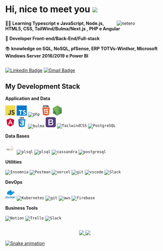 # Hi, nice to meet you <img width="30" src="https://emojis.slackmojis.com/emojis/images/1643514974/10003/catjam.gif?1643514974" />

<img align="right" width="30%" src="https://media.tenor.com/3TwmcJ-ffa0AAAAC/netero-heart.gif" alt="netero" />

👨‍🎓  **Learning Typescript e JavaScript, Node.js, HTML5, CSS, TailWind/Bulma/Next.js , PHP e Angular** 

👔  **Developer Front-end/Back-End/Full-stack**

📚  **knowledge on SQL, NoSQL, pfSense, ERP TOTVs-Winthor, Microsoft Windows Server 2016/2019 e Power BI**


## 

[![Linkedin Badge](https://img.shields.io/badge/-LinkedIn-blue?style=flat-square&logo=Linkedin&logoColor=white)](https://www.linkedin.com/in/joao-dev-starter/)
[![Gmail Badge](https://img.shields.io/badge/-Gmail-c14438?style=flat-square&logo=Gmail&logoColor=white)](mailto:joao_entreprise@hotmail.com)
	
## My Development Stack


**Application and Data**
	
	
<code><img height="32" src="https://raw.githubusercontent.com/github/explore/80688e429a7d4ef2fca1e82350fe8e3517d3494d/topics/javascript/javascript.png" alt="Javascript"/></code>
<code><img height="32" src="https://raw.githubusercontent.com/github/explore/80688e429a7d4ef2fca1e82350fe8e3517d3494d/topics/typescript/typescript.png" alt="Typescript"/></code>
<code><img align="center" alt="php" height="60" width="60" src="https://cdn.jsdelivr.net/gh/devicons/devicon/icons/php/php-original.svg"></code>
<code><img height="32" src="https://raw.githubusercontent.com/github/explore/80688e429a7d4ef2fca1e82350fe8e3517d3494d/topics/html/html.png" alt="HTML5"/></code>
<code><img height="32" src="https://raw.githubusercontent.com/github/explore/80688e429a7d4ef2fca1e82350fe8e3517d3494d/topics/nodejs/nodejs.png" alt="Nodejs"/></code>
<br>
<code><img height="32" src="https://raw.githubusercontent.com/github/explore/80688e429a7d4ef2fca1e82350fe8e3517d3494d/topics/angular/angular.png" alt="Angular"/></code>
<code><img height="32" src="https://raw.githubusercontent.com/github/explore/80688e429a7d4ef2fca1e82350fe8e3517d3494d/topics/css/css.png" alt="CSS"/></code>
<code><img height="32" alt="bulma"  width="60" src="https://cdn.worldvectorlogo.com/logos/bulma.svg"></code>
<code><img height="32" src="https://raw.githubusercontent.com/github/explore/80688e429a7d4ef2fca1e82350fe8e3517d3494d/topics/bootstrap/bootstrap.png" alt="Bootstrap"/></code>
<code><img align="center" alt="TailwindCSS" height="40" width="40" src="https://cdn.jsdelivr.net/gh/devicons/devicon/icons/tailwindcss/tailwindcss-plain.svg" alt="tailwindcss"/></code>
<code><img align="center" alt="PostgreSQL" height="40" width="40" src="https://cdn.jsdelivr.net/gh/devicons/devicon/icons/postgresql/postgresql-plain-wordmark.svg"/></code>
	
**Data Bases**

<code><img height="32" src="https://raw.githubusercontent.com/github/explore/80688e429a7d4ef2fca1e82350fe8e3517d3494d/topics/mysql/mysql.png" alt="MySQL"/></code>
<code><img height="32" src="https://www.oracle.com/a/ocom/img/pl-sql.svg" alt="plsql"/></code>
<code><img height="32" src="https://upload.wikimedia.org/wikipedia/commons/9/93/MongoDB_Logo.svg" alt="plsql"/></code>
<code><img height="32" src="https://upload.wikimedia.org/wikipedia/commons/5/5e/Cassandra_logo.svg" alt="cassandra"/></code>
<code><img height="32" src="https://upload.wikimedia.org/wikipedia/commons/2/29/Postgresql_elephant.svg" alt="postgresql"/></code>

**Utilities**

<code><img height="32"  color="white" src="https://dashboard.snapcraft.io/site_media/appmedia/2018/04/twitter-card-icon.png" alt="Insomnia"/></code>
<code><img height="32" src="https://user-images.githubusercontent.com/2676579/34940598-17cc20f0-f9be-11e7-8c6d-f0190d502d64.png" alt="Postman"/></code>
<code><img height="32" src="https://software.com.br/images/product/23922/144459202209146322131b5aeda.png" alt="vercel"/></code>
<code><img height="32" alt="git"  width="60" src="https://git-scm.com/images/logos/downloads/Git-Logo-2Color.svg"></code>
<code><img height="32" src="https://upload.wikimedia.org/wikipedia/commons/9/9a/Visual_Studio_Code_1.35_icon.svg" alt="vscode"/></code>
<code><img height="32" src="https://upload.wikimedia.org/wikipedia/commons/3/33/Figma-logo.svg" alt="Slack"/></code>

**DevOps**

<code><img height="32" src="https://raw.githubusercontent.com/github/explore/80688e429a7d4ef2fca1e82350fe8e3517d3494d/topics/docker/docker.png" alt="Docker"/></code>
<code><img height="32" src="https://upload.wikimedia.org/wikipedia/commons/3/39/Kubernetes_logo_without_workmark.svg" alt="Kubernetes"/></code>
<code><img height="32" alt="git"  width="60" src="https://upload.wikimedia.org/wikipedia/commons/f/fa/Microsoft_Azure.svg"></code>
<code><img height="32" src="https://upload.wikimedia.org/wikipedia/commons/9/93/Amazon_Web_Services_Logo.svg" alt="aws"/></code>
<code><img height="32" src="https://firebase.google.com/static/images/brand-guidelines/logo-built_white.png?hl=pt-br" alt="firebase"/></code>

**Business Tools**

<code><img height="32" src="https://cdn.iconscout.com/icon/free/png-512/notion-1693557-1442598.png" alt="Notion"/></code>
<code><img height="32" src="https://cdn.iconscout.com/icon/free/png-512/trello-6-569395.png" alt="Trello"/></code>
<code><img height="32" src="https://upload.wikimedia.org/wikipedia/commons/d/d5/Slack_icon_2019.svg" alt="Slack"/></code>

##
<p align="center">
  
</p>

																																					 
<div align="center">
  <a href="https://github.com/JoaoPDeveloper">
  <img height="180em" src="https://github-readme-stats.vercel.app/api?username=JoaoPDeveloper&show_icons=true&theme=nightowl&include_all_commits=true&count_private=true"/>
  <img height="180em" src="https://github-readme-stats.vercel.app/api/top-langs/?username=JoaoPDeveloper&layout=compact&langs_count=7&theme=nightowl"/>
</div>		
																																			   


																																			   
 ![Snake animation](https://github.com/JoaoPDeveloper/JoaoPDeveloper/blob/output/github-contribution-grid-snake.svg)
